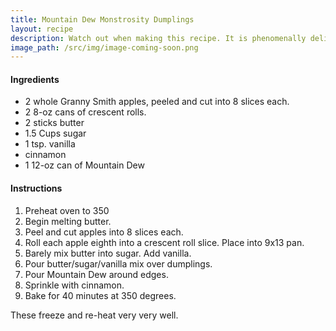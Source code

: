 ```yaml
---
title: Mountain Dew Monstrosity Dumplings
layout: recipe
description: Watch out when making this recipe. It is phenomenally delicious.
image_path: /src/img/image-coming-soon.png
---
```


#### Ingredients
- 2 whole Granny Smith apples, peeled and cut into 8 slices each.
- 2 8-oz cans of crescent rolls.
- 2 sticks butter
- 1.5 Cups sugar
- 1 tsp. vanilla
- cinnamon
- 1 12-oz can of Mountain Dew

#### Instructions

1. Preheat oven to 350
2. Begin melting butter.
3. Peel and cut apples into 8 slices each.
4. Roll each apple eighth into a crescent roll slice. Place into 9x13 pan.
5. Barely mix butter into sugar. Add vanilla.
6. Pour butter/sugar/vanilla mix over dumplings.
7. Pour Mountain Dew around edges.
8. Sprinkle with cinnamon.
9. Bake for 40 minutes at 350 degrees.

These freeze and re-heat very very well.